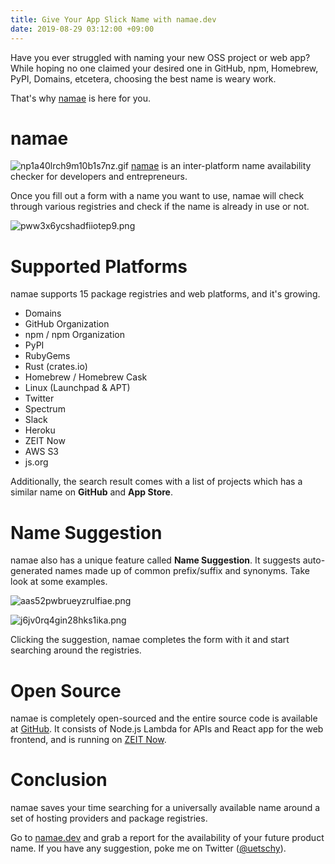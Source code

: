 ```yaml
---
title: Give Your App Slick Name with namae.dev
date: 2019-08-29 03:12:00 +09:00
---
```


Have you ever struggled with naming your new OSS project or web app? While hoping no one claimed your desired one in GitHub, npm, Homebrew, PyPI, Domains, etcetera, choosing the best name is weary work.

That's why [namae](https://namae.dev) is here for you.

# namae

![np1a40lrch9m10b1s7nz.gif](/uploads/np1a40lrch9m10b1s7nz.gif)
[namae](https://namae.dev) is an inter-platform name availability checker for developers and entrepreneurs.

Once you fill out a form with a name you want to use, namae will check through various registries and check if the name is already in use or not.

![pww3x6ycshadfiiotep9.png](/uploads/pww3x6ycshadfiiotep9.png)

# Supported Platforms

namae supports 15 package registries and web platforms, and it's growing.

- Domains
- GitHub Organization
- npm / npm Organization
- PyPI
- RubyGems
- Rust (crates.io)
- Homebrew / Homebrew Cask
- Linux (Launchpad & APT)
- Twitter
- Spectrum
- Slack
- Heroku
- ZEIT Now
- AWS S3
- js.org

Additionally, the search result comes with a list of projects which has a similar name on **GitHub** and **App Store**.

# Name Suggestion

namae also has a unique feature called __Name Suggestion__. It suggests auto-generated names made up of common prefix/suffix and synonyms. Take look at some examples.

![aas52pwbrueyzrulfiae.png](/uploads/aas52pwbrueyzrulfiae.png)

![j6jv0rq4gin28hks1ika.png](/uploads/j6jv0rq4gin28hks1ika.png)

Clicking the suggestion, namae completes the form with it and start searching around the registries.

# Open Source

namae is completely open-sourced and the entire source code is available at [GitHub](https://github.com/uetchy/namae). It consists​ of Node.js Lambda for APIs and React app for the web frontend, and is running on [ZEIT Now](https://now.sh).

# Conclusion

namae saves your time searching for a universally available name around a set of hosting providers and package registries.

Go to [namae.dev](https://namae.dev/) and grab a report for the availability of your future product name. If you have any suggestion, poke me on Twitter ([@uetschy](https://twitter.com/uetschy)).
